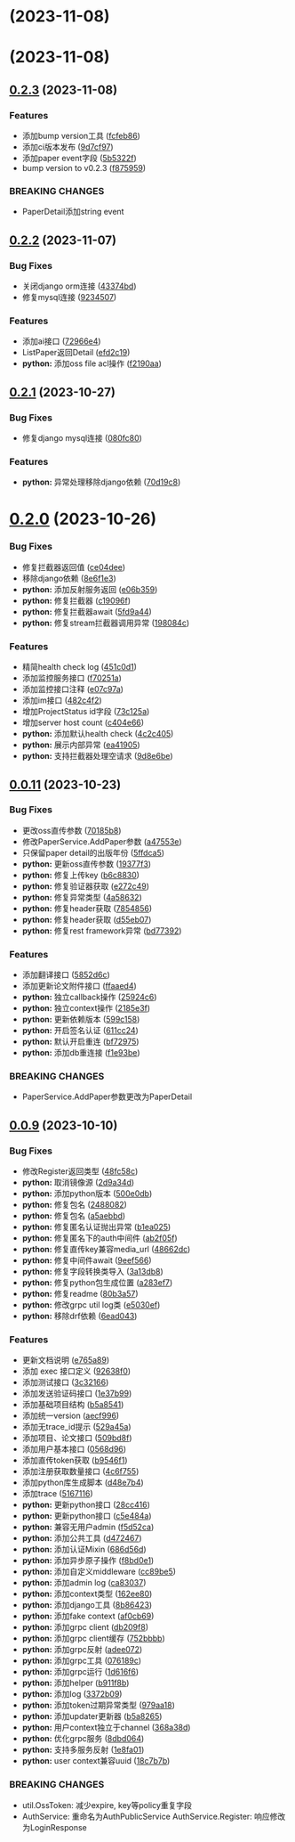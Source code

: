 # [](https://github.com/Nagico/paperpilot-common/compare/v0.2.5...v) (2023-11-08)



# [](https://github.com/Nagico/paperpilot-common/compare/v0.2.4...v) (2023-11-08)



## [0.2.3](https://github.com/Nagico/paperpilot-common/compare/v0.2.2...v0.2.3) (2023-11-08)


### Features

* 添加bump version工具 ([fcfeb86](https://github.com/Nagico/paperpilot-common/commit/fcfeb86ac7f921e4d9e7178009e559bf0d80f30b))
* 添加ci版本发布 ([9d7cf97](https://github.com/Nagico/paperpilot-common/commit/9d7cf971f14b9ae244fb7e3b2fadb46ff005be5d))
* 添加paper event字段 ([5b5322f](https://github.com/Nagico/paperpilot-common/commit/5b5322f85e46de34175829afbe7c890cf3adcd2b))
* bump version to v0.2.3 ([f875959](https://github.com/Nagico/paperpilot-common/commit/f875959564e140535be7217e0a494e4174f0dffb))


### BREAKING CHANGES

* PaperDetail添加string event



## [0.2.2](https://github.com/Nagico/paperpilot-common/compare/v0.2.1...v0.2.2) (2023-11-07)


### Bug Fixes

* 关闭django orm连接 ([43374bd](https://github.com/Nagico/paperpilot-common/commit/43374bda3ab66395ea9b7cb138779e7b61269e26))
* 修复mysql连接 ([9234507](https://github.com/Nagico/paperpilot-common/commit/92345079bb8e16666b7c570cd5693ad5bbfac14c))


### Features

* 添加ai接口 ([72966e4](https://github.com/Nagico/paperpilot-common/commit/72966e4f7989d0b03fa3596b7b4f1ac099792a28))
* ListPaper返回Detail ([efd2c19](https://github.com/Nagico/paperpilot-common/commit/efd2c19567ed89f256cc979f21ad012ca2bf6a41))
* **python:** 添加oss file acl操作 ([f2190aa](https://github.com/Nagico/paperpilot-common/commit/f2190aa58229d05463ddee120c6d92ec0bf64c0b))



## [0.2.1](https://github.com/Nagico/paperpilot-common/compare/v0.2.0...v0.2.1) (2023-10-27)


### Bug Fixes

* 修复django mysql连接 ([080fc80](https://github.com/Nagico/paperpilot-common/commit/080fc80074d35df0527fd583c9a56feded23e68f))


### Features

* **python:** 异常处理移除django依赖 ([70d19c8](https://github.com/Nagico/paperpilot-common/commit/70d19c8bc98a1d0be7106562bc4ccba7bbdd088f))



# [0.2.0](https://github.com/Nagico/paperpilot-common/compare/v0.0.11...v0.2.0) (2023-10-26)


### Bug Fixes

* 修复拦截器返回值 ([ce04dee](https://github.com/Nagico/paperpilot-common/commit/ce04dee70d115a231dd533e0f7b4684ca63195b7))
* 移除django依赖 ([8e6f1e3](https://github.com/Nagico/paperpilot-common/commit/8e6f1e3169ac8d53871348f3fcbd990c50ee3938))
* **python:** 添加反射服务返回 ([e06b359](https://github.com/Nagico/paperpilot-common/commit/e06b3597d48ff8848b6c63610e3bda53248db732))
* **python:** 修复拦截器 ([c19096f](https://github.com/Nagico/paperpilot-common/commit/c19096f2505a070c769f244711f7b503b23cfee3))
* **python:** 修复拦截器await ([5fd9a44](https://github.com/Nagico/paperpilot-common/commit/5fd9a44f9cd7e838a99bb2c224c565dbb0cf8037))
* **python:** 修复stream拦截器调用异常 ([198084c](https://github.com/Nagico/paperpilot-common/commit/198084c2df98523fb9f4ab035550d0ea4835e809))


### Features

* 精简health check log ([451c0d1](https://github.com/Nagico/paperpilot-common/commit/451c0d1c9c334028dfcd3cd38660eb7e51690441))
* 添加监控服务接口 ([f70251a](https://github.com/Nagico/paperpilot-common/commit/f70251a88ec1fa92730aa4ed92a6377b77e9a604))
* 添加监控接口注释 ([e07c97a](https://github.com/Nagico/paperpilot-common/commit/e07c97a579c62bef9deef8f7c82d786ed357a0e7))
* 添加im接口 ([482c4f2](https://github.com/Nagico/paperpilot-common/commit/482c4f240bd6ff281dc180792c2c346f0dad521e))
* 增加ProjectStatus id字段 ([73c125a](https://github.com/Nagico/paperpilot-common/commit/73c125a3f8d028beafe66b41e63da3159421483f))
* 增加server host count ([c404e66](https://github.com/Nagico/paperpilot-common/commit/c404e663b3e9d55ddb17ba65ecfd34c4015cdf1a))
* **python:** 添加默认health check ([4c2c405](https://github.com/Nagico/paperpilot-common/commit/4c2c405d6c974f5ea09dc6daf334e039440821fe))
* **python:** 展示内部异常 ([ea41905](https://github.com/Nagico/paperpilot-common/commit/ea41905b8fa42a7f8a153db63920674c68e746d2))
* **python:** 支持拦截器处理空请求 ([9d8e6be](https://github.com/Nagico/paperpilot-common/commit/9d8e6be9da7c092e6587a7e362ec38ea8491e65d))



## [0.0.11](https://github.com/Nagico/paperpilot-common/compare/v0.0.9...v0.0.11) (2023-10-23)


### Bug Fixes

* 更改oss直传参数 ([70185b8](https://github.com/Nagico/paperpilot-common/commit/70185b8cd28b635edf8d3655b8eab29502215168))
* 修改PaperService.AddPaper参数 ([a47553e](https://github.com/Nagico/paperpilot-common/commit/a47553e80f29248aa6716f1c6f2b8528fa7f0602))
* 只保留paper detail的出版年份 ([5ffdca5](https://github.com/Nagico/paperpilot-common/commit/5ffdca5f71e33e40ab14116a1ed9d9003a1beddc))
* **python:** 更新oss直传参数 ([19377f3](https://github.com/Nagico/paperpilot-common/commit/19377f3dde328b08420ffe5b318031f0b5458063))
* **python:** 修复上传key ([b6c8830](https://github.com/Nagico/paperpilot-common/commit/b6c8830a91bd1649821eeccbc4fbad1c96273532))
* **python:** 修复验证器获取 ([e272c49](https://github.com/Nagico/paperpilot-common/commit/e272c49dc768070c00b3bfd54c97df9ffc665fe6))
* **python:** 修复异常类型 ([4a58632](https://github.com/Nagico/paperpilot-common/commit/4a586325cec4840b9e48fa7a0659021797ab6c16))
* **python:** 修复header获取 ([7854856](https://github.com/Nagico/paperpilot-common/commit/7854856c19c7b4921d7c3b6ecee1c79e7e09ac18))
* **python:** 修复header获取 ([d55eb07](https://github.com/Nagico/paperpilot-common/commit/d55eb071d6894cffe98fdd512655684aa90d5a7a))
* **python:** 修复rest framework异常 ([bd77392](https://github.com/Nagico/paperpilot-common/commit/bd773921a47048651cc9a919f04e3481536db8bb))


### Features

* 添加翻译接口 ([5852d6c](https://github.com/Nagico/paperpilot-common/commit/5852d6c1646f8452ef11d672abd4405ddcb092b0))
* 添加更新论文附件接口 ([ffaaed4](https://github.com/Nagico/paperpilot-common/commit/ffaaed47f7f899ba8e0338920e09ba388ddb4ad0))
* **python:** 独立callback操作 ([25924c6](https://github.com/Nagico/paperpilot-common/commit/25924c6fe4743b8b251daba936f71bb97318fd08))
* **python:** 独立context操作 ([2185e3f](https://github.com/Nagico/paperpilot-common/commit/2185e3fa4cf96a20ec57158643bd3a3316b60e52))
* **python:** 更新依赖版本 ([599c158](https://github.com/Nagico/paperpilot-common/commit/599c15893ce0cd8ba3a7e1a55aadeafe9ea0c30b))
* **python:** 开启签名认证 ([611cc24](https://github.com/Nagico/paperpilot-common/commit/611cc24366c4c45003b4cf6c848d14326e9a05bd))
* **python:** 默认开启重连 ([bf72975](https://github.com/Nagico/paperpilot-common/commit/bf72975b79a0acb4f2b0e1c7b9349d31fd6bb39f))
* **python:** 添加db重连接 ([f1e93be](https://github.com/Nagico/paperpilot-common/commit/f1e93be7c46e00f82fa1eab64f237b51a431385a))


### BREAKING CHANGES

* PaperService.AddPaper参数更改为PaperDetail



## [0.0.9](https://github.com/Nagico/paperpilot-common/compare/b5a85411227dd807b44bf9b93015b272525051aa...v0.0.9) (2023-10-10)


### Bug Fixes

* 修改Register返回类型 ([48fc58c](https://github.com/Nagico/paperpilot-common/commit/48fc58cf0844b32d101c39cbf9568ca06d159aaf))
* **python:** 取消镜像源 ([2d9a34d](https://github.com/Nagico/paperpilot-common/commit/2d9a34dd79c674bf3c433d204fc69b4dc3cf032c))
* **python:** 添加python版本 ([500e0db](https://github.com/Nagico/paperpilot-common/commit/500e0db71a1dbd059d957dfe8b03cadc275e427b))
* **python:** 修复包名 ([2488082](https://github.com/Nagico/paperpilot-common/commit/2488082a55c622e65213867b5da8c22d03a0979c))
* **python:** 修复包名 ([a5aebbd](https://github.com/Nagico/paperpilot-common/commit/a5aebbdc675a271fdc9bb86ee0c30daf7d242326))
* **python:** 修复匿名认证抛出异常 ([b1ea025](https://github.com/Nagico/paperpilot-common/commit/b1ea02566ed3cd209ac0678db7c26c0374a5c2c3))
* **python:** 修复匿名下的auth中间件 ([ab2f05f](https://github.com/Nagico/paperpilot-common/commit/ab2f05f6cec923936abe06d99cd084b4eb59594b))
* **python:** 修复直传key兼容media_url ([48662dc](https://github.com/Nagico/paperpilot-common/commit/48662dc3fb00ea39f95a3595926e57b1855fab0c))
* **python:** 修复中间件await ([9eef566](https://github.com/Nagico/paperpilot-common/commit/9eef56614a4834b0d275d2ecd4496dacbc9a3fc6))
* **python:** 修复字段转换类导入 ([3a13db8](https://github.com/Nagico/paperpilot-common/commit/3a13db88b882ef0ac36d276fca8f24ecefd2d62c))
* **python:** 修复python包生成位置 ([a283ef7](https://github.com/Nagico/paperpilot-common/commit/a283ef70d35a96d62134ab8c3052907c9215ef4b))
* **python:** 修复readme ([80b3a57](https://github.com/Nagico/paperpilot-common/commit/80b3a57f9e80a28c70a587bb302493f77e8babd4))
* **python:** 修改grpc util log类 ([e5030ef](https://github.com/Nagico/paperpilot-common/commit/e5030ef514d944556b08e44ad1cfff00eaf6cb7a))
* **python:** 移除drf依赖 ([6ead043](https://github.com/Nagico/paperpilot-common/commit/6ead043e533ea1eb79831ed48ea936001c1bc9d4))


### Features

* 更新文档说明 ([e765a89](https://github.com/Nagico/paperpilot-common/commit/e765a897f06945b70fda23ed7a7a9ac73ab7c34f))
* 添加 exec 接口定义 ([92638f0](https://github.com/Nagico/paperpilot-common/commit/92638f0fd39a784f8ac83245cdafbed87249d24d))
* 添加测试接口 ([3c32166](https://github.com/Nagico/paperpilot-common/commit/3c3216634174258ae62834ba2a24eeaf9e56a95d))
* 添加发送验证码接口 ([1e37b99](https://github.com/Nagico/paperpilot-common/commit/1e37b995c2a7f3c062250674af4e0d912dd04b33))
* 添加基础项目结构 ([b5a8541](https://github.com/Nagico/paperpilot-common/commit/b5a85411227dd807b44bf9b93015b272525051aa))
* 添加统一version ([aecf996](https://github.com/Nagico/paperpilot-common/commit/aecf996f18dce6726bb7b027351ca6e5ee658e12))
* 添加无trace_id提示 ([529a45a](https://github.com/Nagico/paperpilot-common/commit/529a45ab90743a1d0bc187b6796f3002554f36e3))
* 添加项目、论文接口 ([509bd8f](https://github.com/Nagico/paperpilot-common/commit/509bd8ffef67c79e5dbf216354a01818d90c8a8b))
* 添加用户基本接口 ([0568d96](https://github.com/Nagico/paperpilot-common/commit/0568d9663e3a03032ff5ac9edfa584c479c99314))
* 添加直传token获取 ([b9546f1](https://github.com/Nagico/paperpilot-common/commit/b9546f13134a0b7ca3831defb26e0067d9c5dd0d))
* 添加注册获取数量接口 ([4c6f755](https://github.com/Nagico/paperpilot-common/commit/4c6f7559aeac65aab85c90bf66b055317085941e))
* 添加python库生成脚本 ([d48e7b4](https://github.com/Nagico/paperpilot-common/commit/d48e7b47ffd884beed5347f6361ad5c7ca6a91b9))
* 添加trace ([5167116](https://github.com/Nagico/paperpilot-common/commit/516711631dd5e9385603e24269536ff4d2695046))
* **python:** 更新python接口 ([28cc416](https://github.com/Nagico/paperpilot-common/commit/28cc4165bcd1a8b5b7f935f8b8228fda982525d8))
* **python:** 更新python接口 ([c5e484a](https://github.com/Nagico/paperpilot-common/commit/c5e484add075242c6652253ca8784e26766f7680))
* **python:** 兼容无用户admin ([f5d52ca](https://github.com/Nagico/paperpilot-common/commit/f5d52ca37f67ac33c28a159520db240f03f4a252))
* **python:** 添加公共工具 ([d472467](https://github.com/Nagico/paperpilot-common/commit/d4724676de0e34242373576dfb4edbb8c3c835e1))
* **python:** 添加认证Mixin ([686d56d](https://github.com/Nagico/paperpilot-common/commit/686d56d38f0db7c83f6a3a765094573916d9544f))
* **python:** 添加异步原子操作 ([f8bd0e1](https://github.com/Nagico/paperpilot-common/commit/f8bd0e1b88753211ab7f51a7666e9b6202c11692))
* **python:** 添加自定义middleware ([cc89be5](https://github.com/Nagico/paperpilot-common/commit/cc89be503d5f71394fe61824f786235ef62fa3b2))
* **python:** 添加admin log ([ca83037](https://github.com/Nagico/paperpilot-common/commit/ca83037c587ebc271b81799ab2ea96da5ef626e0))
* **python:** 添加context类型 ([162ee80](https://github.com/Nagico/paperpilot-common/commit/162ee8021a8016fa9d80f8b9a01f084aa90f71b7))
* **python:** 添加django工具 ([8b86423](https://github.com/Nagico/paperpilot-common/commit/8b86423ac2846a2a744e51a87e99e5150d180413))
* **python:** 添加fake context ([af0cb69](https://github.com/Nagico/paperpilot-common/commit/af0cb698a6ac103c7252d4bd6f1d727fdb364444))
* **python:** 添加grpc client ([db209f8](https://github.com/Nagico/paperpilot-common/commit/db209f839c9cd881c9b4321e5cf293c5b6874f43))
* **python:** 添加grpc client缓存 ([752bbbb](https://github.com/Nagico/paperpilot-common/commit/752bbbb1ca0c6113c4aae64a18c0c9854010d72e))
* **python:** 添加grpc反射 ([adee072](https://github.com/Nagico/paperpilot-common/commit/adee072619ae289281f7786ae94aecaea102f0d6))
* **python:** 添加grpc工具 ([076189c](https://github.com/Nagico/paperpilot-common/commit/076189ca64cf89e3665b8238811401098261d78f))
* **python:** 添加grpc运行 ([1d616f6](https://github.com/Nagico/paperpilot-common/commit/1d616f68de1205e431c6b34e2ad8ddb388937fbf))
* **python:** 添加helper ([b911f8b](https://github.com/Nagico/paperpilot-common/commit/b911f8b5ba9361243bfd93b1eaf9b7816a825762))
* **python:** 添加log ([3372b09](https://github.com/Nagico/paperpilot-common/commit/3372b0972a528924ae2bb7713d298b995baa98dc))
* **python:** 添加token过期异常类型 ([979aa18](https://github.com/Nagico/paperpilot-common/commit/979aa18561a297eb090adb00641a73f486297e49))
* **python:** 添加updater更新器 ([b5a8265](https://github.com/Nagico/paperpilot-common/commit/b5a8265be6b00b96ddcff608eef7d10885daaa06))
* **python:** 用户context独立于channel ([368a38d](https://github.com/Nagico/paperpilot-common/commit/368a38de67adff8d1b769858a75b81b780ff0f58))
* **python:** 优化grpc服务 ([8dbd064](https://github.com/Nagico/paperpilot-common/commit/8dbd064db4d7631948b9856ffd43d9c3c0a79d88))
* **python:** 支持多服务反射 ([1e8fa01](https://github.com/Nagico/paperpilot-common/commit/1e8fa0104665f6cd6c2e28eea984d044835df2c0))
* **python:** user context兼容uuid ([18c7b7b](https://github.com/Nagico/paperpilot-common/commit/18c7b7bb124127ac7fbd117ab12613a89006d06b))


### BREAKING CHANGES

* util.OssToken:
减少expire, key等policy重复字段
* AuthService:
重命名为AuthPublicService
AuthService.Register: 响应修改为LoginResponse
